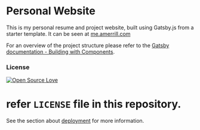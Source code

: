 # Personal Website

This is my personal resume and project website, built using Gatsby.js from a starter template. It can be seen at [me.amerrill.com](me.amerrill.com)


For an overview of the project structure please refer to the [Gatsby documentation - Building with Components](https://www.gatsbyjs.org/docs/building-with-components/).


### License

[![Open Source Love](https://badges.frapsoft.com/os/mit/mit.svg?v=102)](LICENSE)

# refer `LICENSE` file in this repository.

See the section about [deployment](https://facebook.github.io/create-react-app/docs/deployment) for more information.
